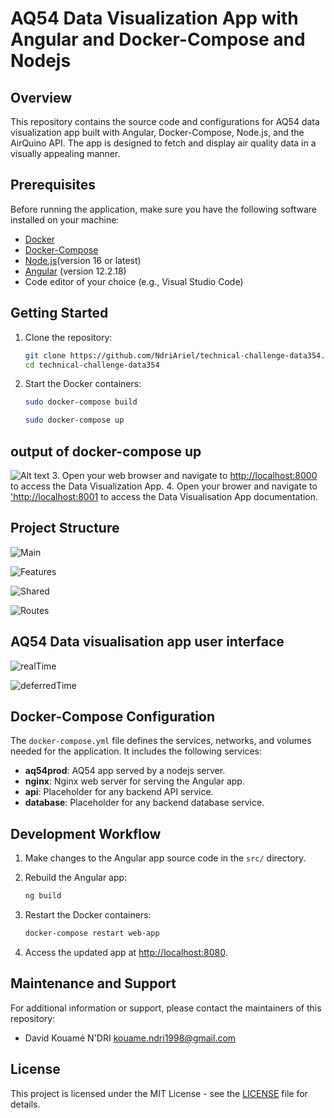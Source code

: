 # AQ54 Data Visualization App with Angular and Docker-Compose and Nodejs

## Overview

This repository contains the source code and configurations for AQ54 data visualization app built with Angular, Docker-Compose,
 Node.js, and the AirQuino API. The app is designed to fetch and display air quality data in a visually appealing manner.

## Prerequisites

Before running the application, make sure you have the following software installed on your machine:

- [Docker](https://www.docker.com/)
- [Docker-Compose](https://docs.docker.com/compose/)
- [Node.js](https://nodejs.org/)(version 16 or latest)
- [Angular](https://github.com/angular/angular-cli) (version 12.2.18)
- Code editor of your choice (e.g., Visual Studio Code)  

## Getting Started

1. Clone the repository:

   ```bash
   git clone https://github.com/NdriAriel/technical-challenge-data354.git
   cd technical-challenge-data354
   ```

2. Start the Docker containers:

   ```bash
   sudo docker-compose build 

   sudo docker-compose up 
   ```

## output of docker-compose up

![Alt text](image.png)
3. Open your web browser and navigate to [http://localhost:8000](http://localhost:8000) to access the Data Visualization App.
4. Open your brower and navigate to ['http://localhost:8001](http://localhost:8001) to access the Data Visualisation App documentation.

## Project Structure  

![Main](./images/image.png)

![Features](./images/imagef.png)  

![Shared](./images/image-1.png)

![Routes](./images/imager.png)

## AQ54 Data visualisation app user interface

![realTime](./images/image-realtime.png)

![ deferredTime](./images/imagedf.png)  

## Docker-Compose Configuration

The `docker-compose.yml` file defines the services, networks, and volumes needed for the application. It includes the following services:

- **aq54prod**: AQ54 app served by a nodejs server.
- **nginx**: Nginx web server for serving the Angular app.
- **api**: Placeholder for any backend API service.
- **database**: Placeholder for any backend database service.

## Development Workflow

1. Make changes to the Angular app source code in the `src/` directory.

2. Rebuild the Angular app:

   ```bash
   ng build
   ```

3. Restart the Docker containers:

   ```bash
   docker-compose restart web-app
   ```

4. Access the updated app at [http://localhost:8080](http://localhost:8080).

## Maintenance and Support

For additional information or support, please contact the maintainers of this repository:

- David Kouamé N'DRI <kouame.ndri1998@gmail.com>

## License

This project is licensed under the MIT License - see the [LICENSE](LICENSE) file for details.
